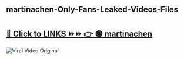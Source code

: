 
 ## martinachen-Only-Fans-Leaked-Videos-Files

# <h2><a href="https://mediaupload.pro?martinachen">🔗 Click to LINKS ⏩⏩ 👉 🟢 martinachen </a></h2>

<a href="https://mediaupload.pro?martinachen" rel="nofollow" data-target="animated-image.originalLink"><img src="https://i.ibb.co.com/xMMVF88/686577567.gif" alt="Viral Video Original" style="max-width: 100%; display: inline-block;" data-target="animated-image.originalImage"></a>